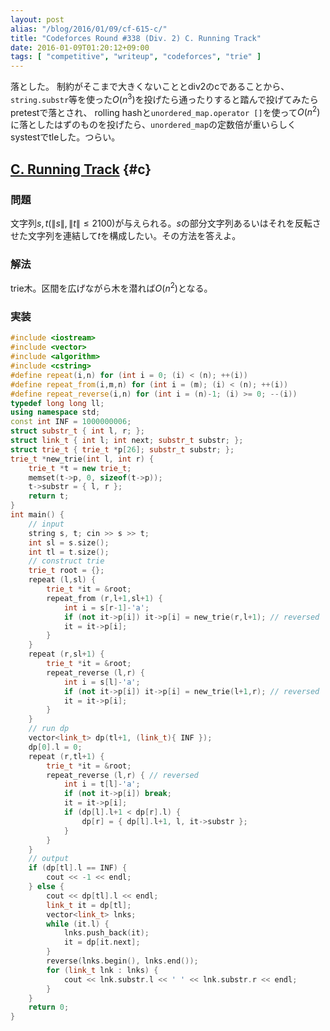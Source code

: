 ```yaml
---
layout: post
alias: "/blog/2016/01/09/cf-615-c/"
title: "Codeforces Round #338 (Div. 2) C. Running Track"
date: 2016-01-09T01:20:12+09:00
tags: [ "competitive", "writeup", "codeforces", "trie" ]
---
```


落とした。
制約がそこまで大きくないこととdiv2のcであることから、`string.substr`等を使った$O(n^3)$を投げたら通ったりすると踏んで投げてみたらpretestで落とされ、
rolling hashと`unordered_map.operator []`を使って$O(n^2)$に落としたはずのものを投げたら、`unordered_map`の定数倍が重いらしくsystestでtleした。つらい。

## [C. Running Track](http://codeforces.com/contest/615/problem/C) {#c}

### 問題

文字列$s,t$($\|s\|,\|t\| \le 2100$)が与えられる。$s$の部分文字列あるいはそれを反転させた文字列を連結して$t$を構成したい。その方法を答えよ。

### 解法

trie木。区間を広げながら木を潜れば$O(n^2)$となる。

### 実装

``` c++
#include <iostream>
#include <vector>
#include <algorithm>
#include <cstring>
#define repeat(i,n) for (int i = 0; (i) < (n); ++(i))
#define repeat_from(i,m,n) for (int i = (m); (i) < (n); ++(i))
#define repeat_reverse(i,n) for (int i = (n)-1; (i) >= 0; --(i))
typedef long long ll;
using namespace std;
const int INF = 1000000006;
struct substr_t { int l, r; };
struct link_t { int l; int next; substr_t substr; };
struct trie_t { trie_t *p[26]; substr_t substr; };
trie_t *new_trie(int l, int r) {
    trie_t *t = new trie_t;
    memset(t->p, 0, sizeof(t->p));
    t->substr = { l, r };
    return t;
}
int main() {
    // input
    string s, t; cin >> s >> t;
    int sl = s.size();
    int tl = t.size();
    // construct trie
    trie_t root = {};
    repeat (l,sl) {
        trie_t *it = &root;
        repeat_from (r,l+1,sl+1) {
            int i = s[r-1]-'a';
            if (not it->p[i]) it->p[i] = new_trie(r,l+1); // reversed
            it = it->p[i];
        }
    }
    repeat (r,sl+1) {
        trie_t *it = &root;
        repeat_reverse (l,r) {
            int i = s[l]-'a';
            if (not it->p[i]) it->p[i] = new_trie(l+1,r); // reversed
            it = it->p[i];
        }
    }
    // run dp
    vector<link_t> dp(tl+1, (link_t){ INF });
    dp[0].l = 0;
    repeat (r,tl+1) {
        trie_t *it = &root;
        repeat_reverse (l,r) { // reversed
            int i = t[l]-'a';
            if (not it->p[i]) break;
            it = it->p[i];
            if (dp[l].l+1 < dp[r].l) {
                dp[r] = { dp[l].l+1, l, it->substr };
            }
        }
    }
    // output
    if (dp[tl].l == INF) {
        cout << -1 << endl;
    } else {
        cout << dp[tl].l << endl;
        link_t it = dp[tl];
        vector<link_t> lnks;
        while (it.l) {
            lnks.push_back(it);
            it = dp[it.next];
        }
        reverse(lnks.begin(), lnks.end());
        for (link_t lnk : lnks) {
            cout << lnk.substr.l << ' ' << lnk.substr.r << endl;
        }
    }
    return 0;
}
```
